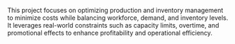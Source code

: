 
This project focuses on optimizing production and inventory management to minimize costs while balancing workforce, demand, and inventory levels. 
It leverages real-world constraints such as capacity limits, overtime, and promotional effects to enhance profitability and operational efficiency.
